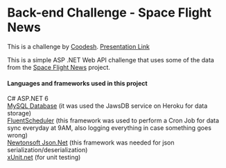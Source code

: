 # Back-end Challenge - Space Flight News

This is a challenge by [Coodesh](https://coodesh.com/). 
[Presentation Link](https://www.loom.com/embed/0e7409a78fd045849601117556cacc77)

This is a simple ASP .NET Web API challenge that uses some of the data from the [Space Flight News](https://api.spaceflightnewsapi.net/v3/documentation) project.

#### Languages and frameworks used in this project
C# ASP.NET 6  
[MySQL Database](https://www.mysql.com/) (it was used the JawsDB service on Heroku for data storage)  
[FluentScheduler](https://github.com/fluentscheduler/FluentScheduler) (this framework was used to perform a Cron Job for data sync everyday at 9AM, also logging everything in case something goes wrong)  
[Newtonsoft Json.Net](https://github.com/JamesNK/Newtonsoft.Json) (this framework was needed for json serialization/deserialization)  
[xUnit.net](https://xunit.net/) (for unit testing)
